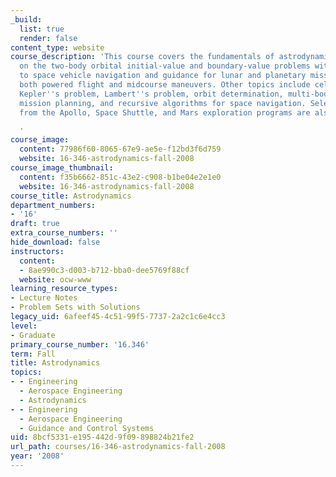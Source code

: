 ```yaml
---
_build:
  list: true
  render: false
content_type: website
course_description: 'This course covers the fundamentals of astrodynamics, focusing
  on the two-body orbital initial-value and boundary-value problems with applications
  to space vehicle navigation and guidance for lunar and planetary missions, including
  both powered flight and midcourse maneuvers. Other topics include celestial mechanics,
  Kepler''s problem, Lambert''s problem, orbit determination, multi-body methods,
  mission planning, and recursive algorithms for space navigation. Selected applications
  from the Apollo, Space Shuttle, and Mars exploration programs are also discussed.

  '
course_image:
  content: 77986f60-8065-67e9-ae5e-f12bd3f6d759
  website: 16-346-astrodynamics-fall-2008
course_image_thumbnail:
  content: f35b6662-851c-43e2-c908-b1be04e2e1e0
  website: 16-346-astrodynamics-fall-2008
course_title: Astrodynamics
department_numbers:
- '16'
draft: true
extra_course_numbers: ''
hide_download: false
instructors:
  content:
  - 8ae990c3-d003-b712-bba0-dee5769f88cf
  website: ocw-www
learning_resource_types:
- Lecture Notes
- Problem Sets with Solutions
legacy_uid: 6afeef45-4c51-99f5-7737-2a2c1c6e4cc3
level:
- Graduate
primary_course_number: '16.346'
term: Fall
title: Astrodynamics
topics:
- - Engineering
  - Aerospace Engineering
  - Astrodynamics
- - Engineering
  - Aerospace Engineering
  - Guidance and Control Systems
uid: 8bcf5331-e195-442d-9f09-898824b21fe2
url_path: courses/16-346-astrodynamics-fall-2008
year: '2008'
---
```

